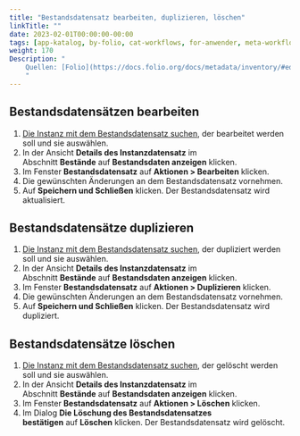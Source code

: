 ```yaml
---
title: "Bestandsdatensatz bearbeiten, duplizieren, löschen"
linkTitle: ""
date: 2023-02-01T00:00:00-00:00
tags: [app-katalog, by-folio, cat-workflows, for-anwender, meta-workflow_sammlung]
weight: 170
Description: "
    Quellen: [Folio](https://docs.folio.org/docs/metadata/inventory/#editing-holdings-records) & [GBV](https://info.gbv.de/pages/viewpage.action?pageId=852492513)
    "
---
```


## Bestandsdatensätzen bearbeiten

1.  [Die Instanz mit dem Bestandsdatensatz suchen](https://info.gbv.de/display/FOLIOGBVEXTERN/Folio%3A+Datensatz+suchen+im+Katalog), der bearbeitet werden soll und sie auswählen.
2.  In der Ansicht **Details des Instanzdatensatz** im Abschnitt **Bestände** auf **Bestandsdaten anzeigen** klicken.
3.  Im Fenster **Bestandsdatensatz** auf **Aktionen > Bearbeiten** klicken.
4.  Die gewünschten Änderungen an dem Bestandsdatensatz vornehmen.
5.  Auf **Speichern und Schließen** klicken. Der Bestandsdatensatz wird aktualisiert.

## Bestandsdatensätze duplizieren

1.  [Die Instanz mit dem Bestandsdatensatz suchen](https://info.gbv.de/display/FOLIOGBVEXTERN/Folio%3A+Datensatz+suchen+im+Katalog), der dupliziert werden soll und sie auswählen.
2.  In der Ansicht **Details des Instanzdatensatz** im Abschnitt **Bestände** auf **Bestandsdaten anzeigen** klicken.
3.  Im Fenster **Bestandsdatensatz** auf **Aktionen > Duplizieren** klicken.
4.  Die gewünschten Änderungen an dem Bestandsdatensatz vornehmen.
5.  Auf **Speichern und Schließen** klicken. Der Bestandsdatensatz wird dupliziert.

## Bestandsdatensätze löschen

1.  [Die Instanz mit dem Bestandsdatensatz suchen](https://info.gbv.de/display/FOLIOGBVEXTERN/Folio%3A+Datensatz+suchen+im+Katalog), der gelöscht werden soll und sie auswählen.
2.  In der Ansicht **Details des Instanzdatensatz** im Abschnitt **Bestände** auf **Bestandsdaten anzeigen** klicken.
3.  Im Fenster **Bestandsdatensatz** auf **Aktionen > Löschen** klicken.
4.  Im Dialog **Die Löschung des Bestandsdatensatzes bestätigen** auf **Löschen** klicken. Der Bestandsdatensatz wird gelöscht.
